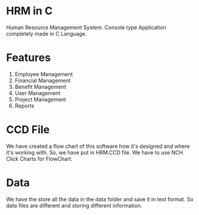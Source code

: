 # HRM in C
Human Resource Management System. Console type Application completely made in C Language.

# Features
1. Employee Management
2. Financial Management
3. Benefit Management
4. User Management
5. Project Management
6. Reports

# CCD File
We have created a flow chart of this software how it's designed and where it's working with. So, we have put in HRM.CCD file. We have to use NCH Click Charts for FlowChart.

# Data
We have the store all the data in the data folder and save it in text format. So data files are different and storing different information.
